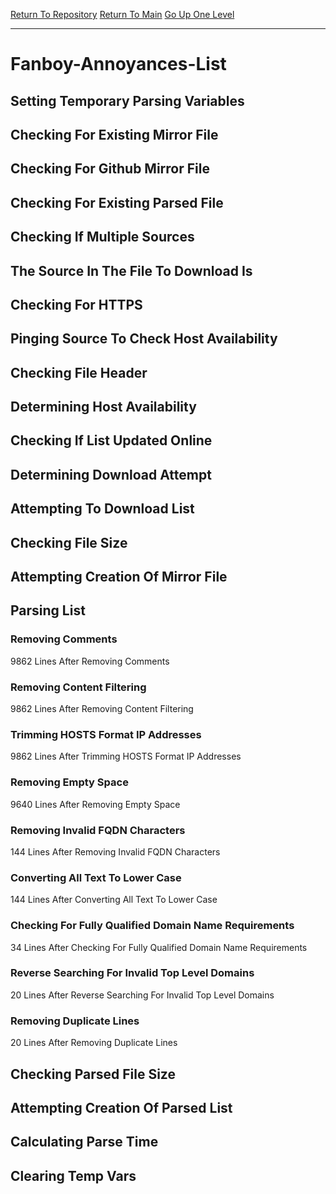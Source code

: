 [Return To Repository](https://github.com/deathbybandaid/piholeparser/)
[Return To Main](https://github.com/deathbybandaid/piholeparser/blob/master/RecentRunLogs/Mainlog.md)
[Go Up One Level](https://github.com/deathbybandaid/piholeparser/blob/master/RecentRunLogs/TopLevelScripts/30-Processing-Blacklists.md)
____________________________________
# Fanboy-Annoyances-List
## Setting Temporary Parsing Variables
## Checking For Existing Mirror File
## Checking For Github Mirror File
## Checking For Existing Parsed File
## Checking If Multiple Sources
## The Source In The File To Download Is
## Checking For HTTPS
## Pinging Source To Check Host Availability
## Checking File Header
## Determining Host Availability
## Checking If List Updated Online
## Determining Download Attempt
## Attempting To Download List
## Checking File Size
## Attempting Creation Of Mirror File
## Parsing List
### Removing Comments
9862 Lines After Removing Comments
### Removing Content Filtering
9862 Lines After Removing Content Filtering
### Trimming HOSTS Format IP Addresses
9862 Lines After Trimming HOSTS Format IP Addresses
### Removing Empty Space
9640 Lines After Removing Empty Space
### Removing Invalid FQDN Characters
144 Lines After Removing Invalid FQDN Characters
### Converting All Text To Lower Case
144 Lines After Converting All Text To Lower Case
### Checking For Fully Qualified Domain Name Requirements
34 Lines After Checking For Fully Qualified Domain Name Requirements
### Reverse Searching For Invalid Top Level Domains
20 Lines After Reverse Searching For Invalid Top Level Domains
### Removing Duplicate Lines
20 Lines After Removing Duplicate Lines
## Checking Parsed File Size
## Attempting Creation Of Parsed List
## Calculating Parse Time
## Clearing Temp Vars
